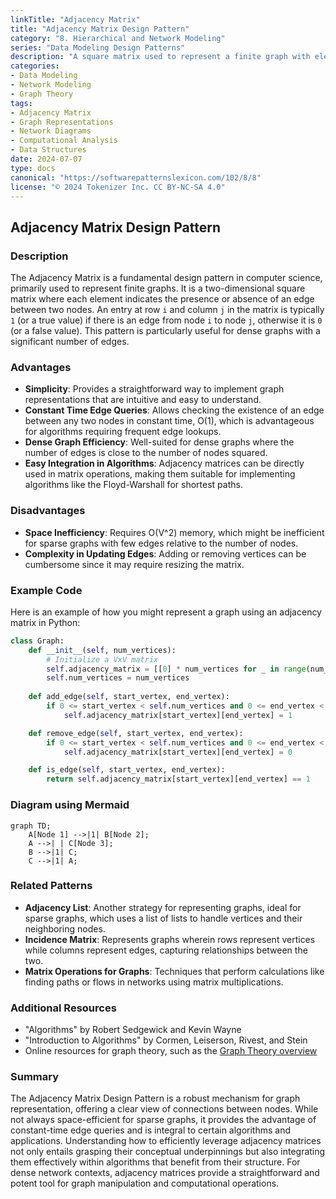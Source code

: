 ```yaml
---
linkTitle: "Adjacency Matrix"
title: "Adjacency Matrix Design Pattern"
category: "8. Hierarchical and Network Modeling"
series: "Data Modeling Design Patterns"
description: "A square matrix used to represent a finite graph with elements indicating edge presence between nodes."
categories:
- Data Modeling
- Network Modeling
- Graph Theory
tags:
- Adjacency Matrix
- Graph Representations
- Network Diagrams
- Computational Analysis
- Data Structures
date: 2024-07-07
type: docs
canonical: "https://softwarepatternslexicon.com/102/8/8"
license: "© 2024 Tokenizer Inc. CC BY-NC-SA 4.0"
---
```


## Adjacency Matrix Design Pattern

### Description

The Adjacency Matrix is a fundamental design pattern in computer science, primarily used to represent finite graphs. It is a two-dimensional square matrix where each element indicates the presence or absence of an edge between two nodes. An entry at row `i` and column `j` in the matrix is typically `1` (or a true value) if there is an edge from node `i` to node `j`, otherwise it is `0` (or a false value). This pattern is particularly useful for dense graphs with a significant number of edges.

### Advantages

- **Simplicity**: Provides a straightforward way to implement graph representations that are intuitive and easy to understand.
- **Constant Time Edge Queries**: Allows checking the existence of an edge between any two nodes in constant time, O(1), which is advantageous for algorithms requiring frequent edge lookups.
- **Dense Graph Efficiency**: Well-suited for dense graphs where the number of edges is close to the number of nodes squared.
- **Easy Integration in Algorithms**: Adjacency matrices can be directly used in matrix operations, making them suitable for implementing algorithms like the Floyd-Warshall for shortest paths.

### Disadvantages

- **Space Inefficiency**: Requires O(V^2) memory, which might be inefficient for sparse graphs with few edges relative to the number of nodes.
- **Complexity in Updating Edges**: Adding or removing vertices can be cumbersome since it may require resizing the matrix.

### Example Code

Here is an example of how you might represent a graph using an adjacency matrix in Python:

```python
class Graph:
    def __init__(self, num_vertices):
        # Initialize a VxV matrix
        self.adjacency_matrix = [[0] * num_vertices for _ in range(num_vertices)]
        self.num_vertices = num_vertices
    
    def add_edge(self, start_vertex, end_vertex):
        if 0 <= start_vertex < self.num_vertices and 0 <= end_vertex < self.num_vertices:
            self.adjacency_matrix[start_vertex][end_vertex] = 1

    def remove_edge(self, start_vertex, end_vertex):
        if 0 <= start_vertex < self.num_vertices and 0 <= end_vertex < self.num_vertices:
            self.adjacency_matrix[start_vertex][end_vertex] = 0

    def is_edge(self, start_vertex, end_vertex):
        return self.adjacency_matrix[start_vertex][end_vertex] == 1
```

### Diagram using Mermaid

```mermaid
graph TD;
    A[Node 1] -->|1| B[Node 2];
    A -->| | C[Node 3];
    B -->|1| C;
    C -->|1| A;
```

### Related Patterns

- **Adjacency List**: Another strategy for representing graphs, ideal for sparse graphs, which uses a list of lists to handle vertices and their neighboring nodes.
- **Incidence Matrix**: Represents graphs wherein rows represent vertices while columns represent edges, capturing relationships between the two.
- **Matrix Operations for Graphs**: Techniques that perform calculations like finding paths or flows in networks using matrix multiplications.

### Additional Resources

- "Algorithms" by Robert Sedgewick and Kevin Wayne
- "Introduction to Algorithms" by Cormen, Leiserson, Rivest, and Stein
- Online resources for graph theory, such as the [Graph Theory overview](https://en.wikipedia.org/wiki/Graph_theory)

### Summary

The Adjacency Matrix Design Pattern is a robust mechanism for graph representation, offering a clear view of connections between nodes. While not always space-efficient for sparse graphs, it provides the advantage of constant-time edge queries and is integral to certain algorithms and applications. Understanding how to efficiently leverage adjacency matrices not only entails grasping their conceptual underpinnings but also integrating them effectively within algorithms that benefit from their structure. For dense network contexts, adjacency matrices provide a straightforward and potent tool for graph manipulation and computational operations.
